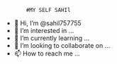 
           #MY SELF SAHIl




- 👋 Hi, I’m @sahil757755
- 👀 I’m interested in ...
- 🌱 I’m currently learning ...
- 💞️ I’m looking to collaborate on ...
- 📫 How to reach me ...

<!---
sahil757755/sahil757755 is a ✨ special ✨ repository because its `README.md` (this file) appears on your GitHub profile.
You can click the Preview link to take a look at your changes.
--->

